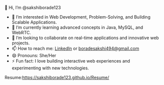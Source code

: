 
👋 Hi, I’m @sakshiborade123  
- 👀 I’m interested in Web Development, Problem-Solving, and Building Scalable Applications.  
- 🌱 I’m currently learning advanced concepts in Java, MySQL, and WebRTC.  
- 💞️ I’m looking to collaborate on real-time applications and innovative web projects.  
- 📫 How to reach me: [LinkedIn](https://www.linkedin.com/in/sakshi-borade-54a055252/) or boradesakshi494@gmail.com  
- 😄 Pronouns: She/Her  
- ⚡ Fun fact: I love building interactive web experiences and experimenting with new technologies.  

Resume:https://sakshiborade123.github.io/Resume/
